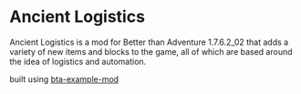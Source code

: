 # Ancient Logistics

Ancient Logistics is a mod for Better than Adventure 1.7.6.2_02 that adds a variety of new items and blocks to the game, all of which are based around the idea of logistics and automation.

built using [bta-example-mod](https://github.com/Turnip-Labs/bta-example-mod/)